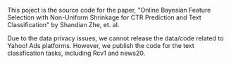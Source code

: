 This poject is the source code for the paper, 
"Online Bayesian Feature Selection with Non-Uniform Shrinkage for CTR Prediction and Text Classification"
by Shandian Zhe, et. al. 

Due to the data privacy issues, we cannot release the data/code related to Yahoo! Ads platforms. However, we publish the code
for the text classfication tasks, including Rcv1 and news20. 
